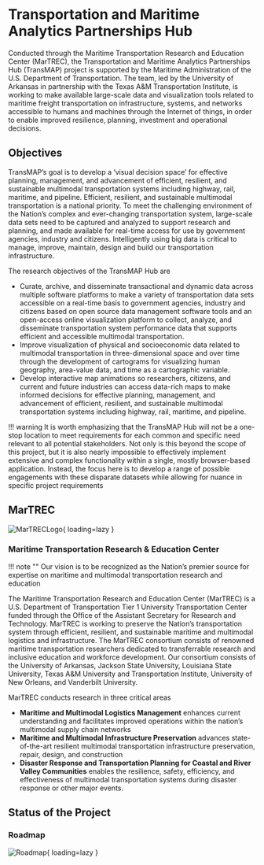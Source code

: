 # Transportation and Maritime Analytics Partnerships Hub

Conducted through the Maritime Transportation Research and Education Center (MarTREC), the Transportation and Maritime Analytics Partnerships Hub (TransMAP) project is supported by the Maritime Administration of the U.S. Department of Transportation. The team, led by the University of Arkansas in partnership with the Texas A&M Transportation Institute, is working to make available large-scale data and visualization tools related to maritime freight transportation on infrastructure, systems, and networks accessible to humans and machines through the Internet of things, in order to enable improved resilience, planning, investment and operational decisions.

## Objectives

TransMAP’s goal is to develop a ‘visual decision space’ for effective planning, management, and advancement of efficient, resilient, and sustainable multimodal transportation systems including highway, rail, maritime, and pipeline. Efficient, resilient, and sustainable multimodal transportation is a national priority. To meet the challenging environment of the Nation’s complex and ever-changing transportation system, large-scale data sets need to be captured and analyzed to support research and planning, and made available for real-time access for use by government agencies, industry and citizens. Intelligently using big data is critical to manage, improve, maintain, design and build our transportation infrastructure.

The research objectives of the TransMAP Hub are

- Curate, archive, and disseminate transactional and dynamic data across multiple software platforms to make a variety of transportation data sets accessible on a real-time basis to government agencies, industry and citizens based on open source data management software tools and an open-access online visualization platform to collect, analyze, and disseminate transportation system performance data that supports efficient and accessible multimodal transportation.
- Improve visualization of physical and socioeconomic data related to multimodal transportation in three-dimensional space and over time through the development of cartograms for visualizing human geography, area-value data, and time as a cartographic variable.
- Develop interactive map animations so researchers, citizens, and current and future industries can access data-rich maps to make informed decisions for effective planning, management, and advancement of efficient, resilient, and sustainable multimodal transportation systems including highway, rail, maritime, and pipeline.

!!! warning
    It is worth emphasizing that the TransMAP Hub will not be a one-stop location to meet requirements for each common and specific need relevant to all potential stakeholders. Not only is this beyond the scope of this project, but it is also nearly impossible to effectively implement extensive and complex functionality within a single, mostly browser-based application. Instead, the focus here is to develop a range of possible engagements with these disparate datasets while allowing for nuance in specific project requirements

## MarTREC

![MarTRECLogo]("/img/martrec_logo.png"){ loading=lazy }

### Maritime Transportation Research & Education Center

!!! note ""
    Our vision is to be recognized as the Nation’s premier source for expertise on maritime and multimodal transportation research and education

The Maritime Transportation Research and Education Center (MarTREC) is a U.S. Department of Transportation Tier 1 University Transportation Center funded through the Office of the Assistant Secretary for Research and Technology. MarTREC is working to preserve the Nation’s transportation system through efficient, resilient, and sustainable maritime and multimodal logistics and infrastructure. The MarTREC consortium consists of renowned maritime transportation researchers dedicated to transferrable research and inclusive education and workforce development. Our consortium consists of the University of Arkansas, Jackson State University, Louisiana State University, Texas A&M University and Transportation Institute, University of New Orleans, and Vanderbilt University.

MarTREC conducts research in three critical areas

- **Maritime and Multimodal Logistics Management** enhances current understanding and facilitates improved operations within the nation’s multimodal supply chain networks
- **Maritime and Multimodal Infrastructure Preservation** advances state-of-the-art resilient multimodal transportation infrastructure preservation, repair, design, and construction
- **Disaster Response and Transportation Planning for Coastal and River Valley Communities** enables the resilience, safety, efficiency, and effectiveness of multimodal transportation systems during disaster response or other major events.


## Status of the Project

### Roadmap

![Roadmap]("/img/roadmap.jpg"){ loading=lazy }
